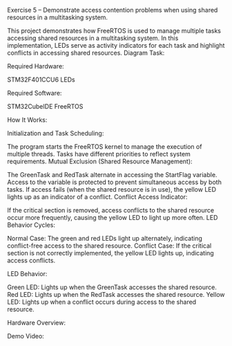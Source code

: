 Exercise 5 – Demonstrate access contention problems
when using shared resources in a multitasking system.

This project demonstrates how FreeRTOS is used to manage multiple tasks accessing shared resources in a multitasking system. In this implementation, LEDs serve as activity indicators for each task and highlight conflicts in accessing shared resources.
Diagram Task:

Required Hardware:

STM32F401CCU6
LEDs

Required Software:

STM32CubeIDE
FreeRTOS

How It Works:

Initialization and Task Scheduling:

The program starts the FreeRTOS kernel to manage the execution of multiple threads.
Tasks have different priorities to reflect system requirements.
Mutual Exclusion (Shared Resource Management):

The GreenTask and RedTask alternate in accessing the StartFlag variable.
Access to the variable is protected to prevent simultaneous access by both tasks.
If access fails (when the shared resource is in use), the yellow LED lights up as an indicator of a conflict.
Conflict Access Indicator:

If the critical section is removed, access conflicts to the shared resource occur more frequently, causing the yellow LED to light up more often.
LED Behavior Cycles:

Normal Case:
The green and red LEDs light up alternately, indicating conflict-free access to the shared resource.
Conflict Case:
If the critical section is not correctly implemented, the yellow LED lights up, indicating access conflicts.

LED Behavior:

Green LED: Lights up when the GreenTask accesses the shared resource.
Red LED: Lights up when the RedTask accesses the shared resource.
Yellow LED: Lights up when a conflict occurs during access to the shared resource.

Hardware Overview:

Demo Video:
